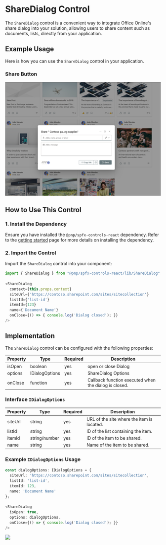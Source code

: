 # ShareDialog Control

The `ShareDialog` control is a convenient way to integrate Office Online's share dialog into your solution, allowing users to share content such as documents, lists, directly from your application.

## Example Usage

Here is how you can use the `ShareDialog` control in your application.

### Share Button

![ShareDialog](../assets/ShareDialog.png)

## How to Use This Control

### 1. Install the Dependency

Ensure you have installed the `@pnp/spfx-controls-react` dependency. Refer to the [getting started](../../#getting-started) page for more details on installing the dependency.

### 2. Import the Control

Import the `ShareDialog` control into your component:

```typescript
import { ShareDialog } from "@pnp/spfx-controls-react/lib/ShareDialog";

<ShareDialog
  context={this.props.context}
  siteUrl={'https://contoso.sharepoint.com/sites/sitecollection'}
  listId={'list-id'}
  itemId={123}
  name={'Document Name'}
  onClose={() => { console.log('Dialog closed'); }}
/>
```

## Implementation

The `ShareDialog` control can be configured with the following properties:

| Property  | Type           | Required | Description                                             |
|-----------|----------------|----------|---------------------------------------------------------|
| isOpen    | boolean        | yes      | open or close Dialog                                    |
| options   | IDialogOptions | yes      |  ShareDialog Options                                    |
| onClose   | function       | yes      | Callback function executed when the dialog is closed.   |

### Interface `IDialogOptions`

| Property | Type           | Required | Description                               |
|----------|----------------|----------|-------------------------------------------|
| siteUrl  | string         | yes      | URL of the site where the item is located.|
| listId   | string         | yes      | ID of the list containing the item.       |
| itemId   | string/number  | yes      | ID of the item to be shared.              |
| name     | string         | yes      | Name of the item to be shared.            |

### Example `IDialogOptions` Usage

```typescript
const dialogOptions: IDialogOptions = {
  siteUrl: 'https://contoso.sharepoint.com/sites/sitecollection',
  listId: 'list-id',
  itemId: 123,
  name: 'Document Name'
};

<ShareDialog
  isOpen: true,
  options: dialogOptions.
  onClose={() => { console.log('Dialog closed'); }}
/>

```

![](https://telemetry.sharepointpnp.com/sp-dev-fx-controls-react/wiki/controls/ShareDialog)
